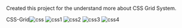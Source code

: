 #
Created this project for the understand more about CSS Grid System.

CSS-Grid![css](https://user-images.githubusercontent.com/73247644/173658542-4a21b90c-5e6b-4d70-8648-03bc16c6fede.png)
![css1](https://user-images.githubusercontent.com/73247644/173658550-43bb687e-f673-4daa-8e3f-2db3d7da340f.png)
![css2](https://user-images.githubusercontent.com/73247644/173658567-ed08fcb1-6375-4392-a2da-5e0b0cd5856c.png)
![css3](https://user-images.githubusercontent.com/73247644/173658569-b76f1900-3670-42cc-b90e-10f71ec02888.png)
![css4](https://user-images.githubusercontent.com/73247644/173658571-1d80b19b-93c2-456f-a4d7-81fa0b57b35c.png)

